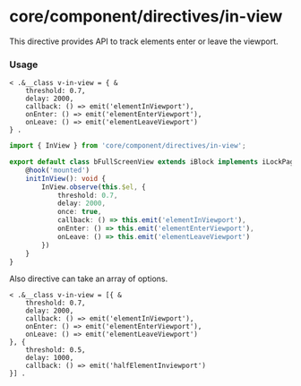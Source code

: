 # core/component/directives/in-view

This directive provides API to track elements enter or leave the viewport.

### Usage

```
< .&__class v-in-view = { &
	threshold: 0.7,
	delay: 2000,
	callback: () => emit('elementInViewport'),
	onEnter: () => emit('elementEnterViewport'),
	onLeave: () => emit('elementLeaveViewport')
} .
```

```ts
import { InView } from 'core/component/directives/in-view';

export default class bFullScreenView extends iBlock implements iLockPageScroll {
	@hook('mounted')
	initInView(): void {
		InView.observe(this.$el, {
			threshold: 0.7,
			delay: 2000,
			once: true,
			callback: () => this.emit('elementInViewport'),
			onEnter: () => this.emit('elementEnterViewport'),
			onLeave: () => this.emit('elementLeaveViewport')
		})
	}
}
```

Also directive can take an array of options.

```
< .&__class v-in-view = [{ &
	threshold: 0.7,
	delay: 2000,
	callback: () => emit('elementInViewport'),
	onEnter: () => emit('elementEnterViewport'),
	onLeave: () => emit('elementLeaveViewport')
}, {
	threshold: 0.5,
	delay: 1000,
	callback: () => emit('halfElementInviewport')
}] .
```
